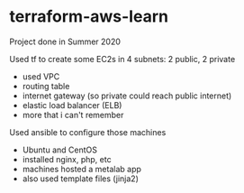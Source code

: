 # terraform-aws-learn
Project done in Summer 2020

Used tf to create some EC2s in 4 subnets: 2 public, 2 private
- used VPC
- routing table
- internet gateway (so private could reach public internet)
- elastic load balancer (ELB)
- more that i can't remember

Used ansible to configure those machines
- Ubuntu and CentOS
- installed nginx, php, etc
- machines hosted a metalab app
- also used template files (jinja2)
